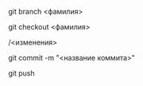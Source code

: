 git branch \<фамилия\>

git checkout \<фамилия\>

/<изменения\>

git commit -m "\<название коммита\>"

git push